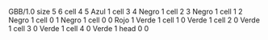 <gs-board> GBB/1.0
size 5 6
cell 4 5 Azul 1 
cell 3 4 Negro 1 
cell 2 3 Negro 1 
cell 1 2 Negro 1 
cell 0 1 Negro 1 
cell 0 0 Rojo 1 Verde 1 
cell 1 0 Verde 1 
cell 2 0 Verde 1 
cell 3 0 Verde 1 
cell 4 0 Verde 1 
head 0 0 </gs-board>